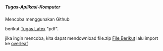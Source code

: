 ##### Tugas-Aplikasi-Komputer

Mencoba menggunakan Github 

berikut [Tugas Latex](TUGAS_LATEX_Bintang_Mahija_Aryacetta_22305144003.pdf) "pdf".

jika ingin mencoba, kita dapat mendownload file.zip [File Berikut](https://drive.google.com/file/d/16AsNJXqTDmc1VO0kBgVUFOPCwsDv_1Q6/view?usp=drive_link)
lalu import ke [overleaf](https://www.overleaf.com/)

